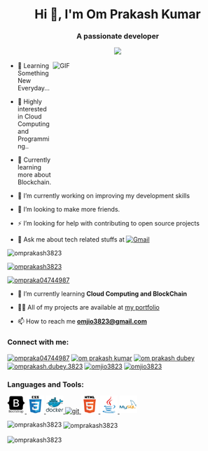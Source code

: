 <h1 align="center">Hi 👋, I'm Om Prakash Kumar</h1>

<h3 align="center">A passionate developer</h3>

<p align="center">
  <a href="https://github.com/stymrj/readme-typing-svg"><img src="https://readme-typing-svg.herokuapp.com/?lines=Hey!!!;I%20am%20%20Learning%20Cloud%20Computing%20And%20Blockchain;An%20Android%20App%20Developer;Self-taught;1.5%20years%20of%20coding%20experience;Always%20learning%20new%20things&font=Fira%20Code&center=true&width=440&height=45&color=f75c7e&vCenter=true&size=22"></a>
</p>

<img align="right" height="250" width="400" alt="GIF" src="https://camo.githubusercontent.com/86a3b6db470f1a0429f7355c08d1edabf3d2c804/68747470733a2f2f6d69726f2e6d656469756d2e636f6d2f6d61782f313336302f312a495247486d69477361313673746564517649615a66772e676966"/>


- 🌱 Learning Something New Everyday...
- 🔭 Highly interested in Cloud Computing and Programming.. 
- 🌱 Currently learning more about Blockchain.
- 🔭 I’m currently working on improving my development skills
- 👯 I’m looking to make more friends.
- ⚡ I’m looking for help with contributing to open source projects
- 💬 Ask me about tech related stuffs at <a href="mailto:omjio3823@gmail.com"><img alt="Gmail" src="https://img.shields.io/badge/Gmail-D14836?style=flat&logo=gmail&logoColor=white" />

  </a>
<p align="left"> <img src="https://komarev.com/ghpvc/?username=omprakash3823&label=Profile%20views&color=0e75b6&style=flat" alt="omprakash3823" /> </p>

<p align="left"> <a href="https://github.com/ryo-ma/github-profile-trophy"><img src="https://github-profile-trophy.vercel.app/?username=omprakash3823" alt="omprakash3823" /></a> </p>

<p align="left"> <a href="https://twitter.com/ompraka04744987" target="blank"><img src="https://img.shields.io/twitter/follow/ompraka04744987?logo=twitter&style=for-the-badge" alt="ompraka04744987" /></a> </p>

- 🌱 I’m currently learning **Cloud Computing and BlockChain**

- 👨‍💻 All of my projects are available at [my portfolio](https://omprakash3823.github.io/level1-task2/)

- 📫 How to reach me **omjio3823@gmail.com**

<h3 align="left">Connect with me:</h3>
<p align="left">
<a href="https://twitter.com/ompraka04744987" target="blank"><img align="center" src="https://raw.githubusercontent.com/rahuldkjain/github-profile-readme-generator/master/src/images/icons/Social/twitter.svg" alt="ompraka04744987" height="30" width="40" /></a>
<a href="https://linkedin.com/in/om prakash kumar" target="blank"><img align="center" src="https://raw.githubusercontent.com/rahuldkjain/github-profile-readme-generator/master/src/images/icons/Social/linked-in-alt.svg" alt="om prakash kumar" height="30" width="40" /></a>
<a href="https://fb.com/om prakash dubey" target="blank"><img align="center" src="https://raw.githubusercontent.com/rahuldkjain/github-profile-readme-generator/master/src/images/icons/Social/facebook.svg" alt="om prakash dubey" height="30" width="40" /></a>
<a href="https://instagram.com/omprakash.dubey.3823" target="blank"><img align="center" src="https://raw.githubusercontent.com/rahuldkjain/github-profile-readme-generator/master/src/images/icons/Social/instagram.svg" alt="omprakash.dubey.3823" height="30" width="40" /></a>
<a href="https://www.hackerrank.com/omjio3823" target="blank"><img align="center" src="https://raw.githubusercontent.com/rahuldkjain/github-profile-readme-generator/master/src/images/icons/Social/hackerrank.svg" alt="omjio3823" height="30" width="40" /></a>
<a href="https://www.leetcode.com/omjio3823" target="blank"><img align="center" src="https://raw.githubusercontent.com/rahuldkjain/github-profile-readme-generator/master/src/images/icons/Social/leet-code.svg" alt="omjio3823" height="30" width="40" /></a>
</p>

<h3 align="left">Languages and Tools:</h3>
<p align="left"> <a href="https://getbootstrap.com" target="_blank" rel="noreferrer"> <img src="https://raw.githubusercontent.com/devicons/devicon/master/icons/bootstrap/bootstrap-plain-wordmark.svg" alt="bootstrap" width="40" height="40"/> </a> <a href="https://www.w3schools.com/css/" target="_blank" rel="noreferrer"> <img src="https://raw.githubusercontent.com/devicons/devicon/master/icons/css3/css3-original-wordmark.svg" alt="css3" width="40" height="40"/> </a> <a href="https://www.docker.com/" target="_blank" rel="noreferrer"> <img src="https://raw.githubusercontent.com/devicons/devicon/master/icons/docker/docker-original-wordmark.svg" alt="docker" width="40" height="40"/> </a> <a href="https://git-scm.com/" target="_blank" rel="noreferrer"> <img src="https://www.vectorlogo.zone/logos/git-scm/git-scm-icon.svg" alt="git" width="40" height="40"/> </a> <a href="https://www.w3.org/html/" target="_blank" rel="noreferrer"> <img src="https://raw.githubusercontent.com/devicons/devicon/master/icons/html5/html5-original-wordmark.svg" alt="html5" width="40" height="40"/> </a> <a href="https://www.java.com" target="_blank" rel="noreferrer"> <img src="https://raw.githubusercontent.com/devicons/devicon/master/icons/java/java-original.svg" alt="java" width="40" height="40"/> </a> <a href="https://www.mysql.com/" target="_blank" rel="noreferrer"> <img src="https://raw.githubusercontent.com/devicons/devicon/master/icons/mysql/mysql-original-wordmark.svg" alt="mysql" width="40" height="40"/> </a> </p>

<p><img align="left" src="https://github-readme-stats.vercel.app/api/top-langs?username=omprakash3823&show_icons=true&locale=en&layout=compact" alt="omprakash3823" /></p>

<p>&nbsp;<img align="center" src="https://github-readme-stats.vercel.app/api?username=omprakash3823&show_icons=true&locale=en" alt="omprakash3823" /></p>

<p><img align="center" src="https://github-readme-streak-stats.herokuapp.com/?user=omprakash3823&" alt="omprakash3823" /></p>
